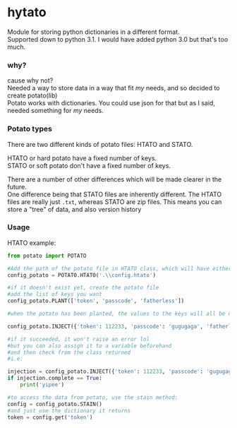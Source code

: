 # hytato
 Module for storing python dictionaries in a different format.\
Supported down to python 3.1. I would have added python 3.0 but that's too much.

### why?
cause why not?\
Needed a way to store data in a way that fit *my* needs, and so decided to create potato(lib)\
Potato works with dictionaries. You could use json for that but as I said, needed something for *my* needs.

### Potato types
There are two different kinds of potato files: HTATO and STATO.

HTATO or hard potato have a fixed number of keys.\
STATO or soft potato don't have a fixed number of keys.

There are a number of other differences which will be made clearer in the future.\
One difference being that STATO files are inherently different. The HTATO files are really just `.txt`, whereas STATO are zip files.
This means you can store a "tree" of data, and also version history

### Usage
HTATO example:
```py
from potato import POTATO

#Add the path of the potato file in HTATO class, which will have either the .htato or .stato file extension.
config_potato = POTATO.HTATO('.\\config.htato')

#if it doesn't exist yet, create the potato file
#add the list of keys you want
config_potato.PLANT(['token', 'passcode', 'fatherless'])

#when the potato has been planted, the values to the keys will all be none, so now add the data

config_potato.INJECT({'token': 112233, 'passcode': 'gugugaga', 'fatherless': True})

#if it succeeded, it won't raise an error lol
#but you can also assign it to a variable beforehand
#and then check from the class returned
#i.e:

injection = config_potato.INJECT({'token': 112233, 'passcode': 'gugugaga', 'fatherless': True})
if injection.complete == True:
    print('yipee')

#to access the data from potato, use the stain method:
config = config_potato.STAIN()
#and just use the dictionary it returns
token = config.get('token')
```
